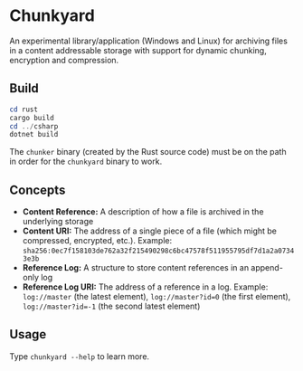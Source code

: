 # Chunkyard

An experimental library/application (Windows and Linux) for archiving files in a
content addressable storage with support for dynamic chunking, encryption and
compression.

## Build

``` powershell
cd rust
cargo build
cd ../csharp
dotnet build
```

The `chunker` binary (created by the Rust source code) must be on the path in
order for the `chunkyard` binary to work.

## Concepts

- **Content Reference:** A description of how a file is archived in the
  underlying storage
- **Content URI:** The address of a single piece of a file (which might be
  compressed, encrypted, etc.). Example:
  `sha256:0ec7f158103de762a32f215490298c6bc47578f511955795df7d1a2a07343e3b`
- **Reference Log:** A structure to store content references in an append-only
  log
- **Reference Log URI:** The address of a reference in a log. Example:
  `log://master` (the latest element), `log://master?id=0` (the first element),
  `log://master?id=-1` (the second latest element)

## Usage

Type `chunkyard --help` to learn more.
